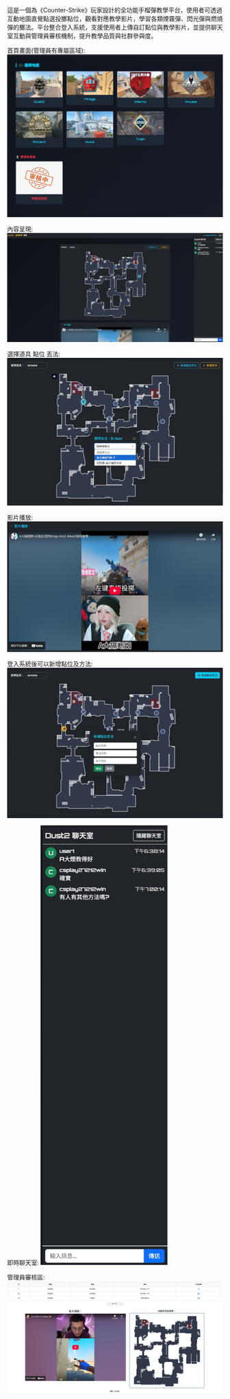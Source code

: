這是一個為《Counter-Strike》玩家設計的全功能手榴彈教學平台，使用者可透過互動地圖直覺點選投擲點位，觀看對應教學影片，學習各類煙霧彈、閃光彈與燃燒彈的擲法。平台整合登入系統，支援使用者上傳自訂點位與教學影片，並提供聊天室互動與管理員審核機制，提升教學品質與社群參與度。

首頁畫面(管理員有專屬區域):
![首頁](./image/home.jpg)

內容呈現:
![首頁](./image/second.jpg)

選擇道具 點位 丟法:
![首頁](./image/select.jpg)

影片播放:
![首頁](./image/video.jpg)

登入系統後可以新增點位及方法:
![首頁](./image/add.jpg)

即時聊天室:
![首頁](./image/chat.jpg)

管理員審核區:
![首頁](./image/admin.jpg)
